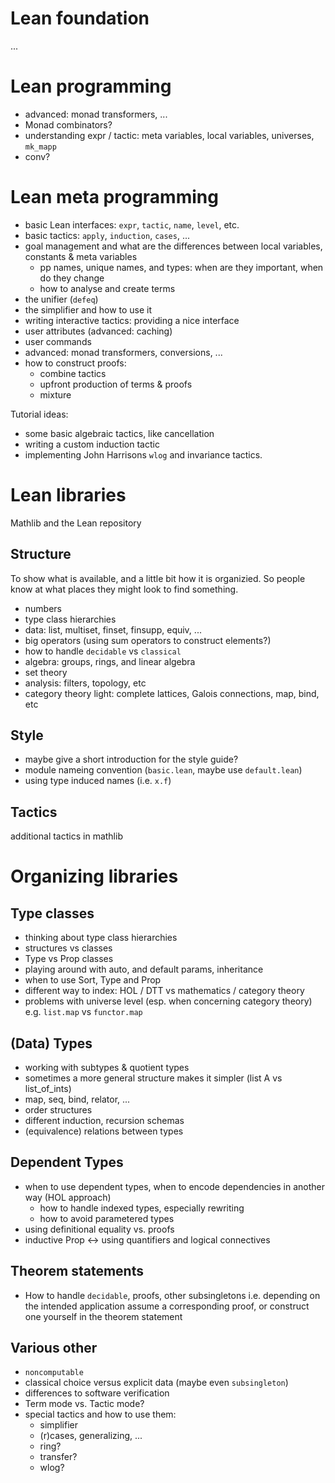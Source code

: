 Lean foundation
===============

...

Lean programming
================

  * advanced: monad transformers, ...
  * Monad combinators?
  * understanding expr / tactic: meta variables, local variables, universes, `mk_mapp`
  * conv?


Lean meta programming
=====================

  * basic Lean interfaces: `expr`, `tactic`, `name`, `level`, etc.
  * basic tactics: `apply`, `induction`, `cases`, ...
  * goal management and what are the differences between local variables, constants & meta variables
    * pp names, unique names, and types: when are they important, when do they change
    * how to analyse and create terms
  * the unifier (`defeq`)
  * the simplifier and how to use it
  * writing interactive tactics: providing a nice interface
  * user attributes (advanced: caching)
  * user commands
  * advanced: monad transformers, conversions, ...
  * how to construct proofs:
    * combine tactics
    * upfront production of terms & proofs
    * mixture

Tutorial ideas:
  * some basic algebraic tactics, like cancellation
  * writing a custom induction tactic
  * implementing John Harrisons `wlog` and invariance tactics.

Lean libraries
==============

Mathlib and the Lean repository

Structure
---------

To show what is available, and a little bit how it is organizied. So people know at what places they
might look to find something.

  * numbers
  * type class hierarchies
  * data: list, multiset, finset, finsupp, equiv, ...
  * big operators (using sum operators to construct elements?)
  * how to handle `decidable` vs `classical`
  * algebra: groups, rings, and linear algebra
  * set theory
  * analysis: filters, topology, etc
  * category theory light: complete lattices, Galois connections, map, bind, etc

Style
-----

  * maybe give a short introduction for the style guide?
  * module nameing convention (`basic.lean`, maybe use `default.lean`)
  * using type induced names (i.e. `x.f`)

Tactics
-------

additional tactics in mathlib

Organizing libraries
====================

Type classes
------------

  * thinking about type class hierarchies
  * structures vs classes
  * Type vs Prop classes
  * playing around with auto, and default params, inheritance
  * when to use Sort, Type and Prop
  * different way to index: HOL / DTT vs mathematics / category theory
  * problems with universe level (esp. when concerning category theory)
    e.g. `list.map` vs `functor.map`

(Data) Types
------------

  * working with subtypes & quotient types
  * sometimes a more general structure makes it simpler (list A vs list_of_ints)
  * map, seq, bind, relator, ...
  * order structures
  * different induction, recursion schemas
  * (equivalence) relations between types

Dependent Types
---------------

  * when to use dependent types, when to encode dependencies in another way (HOL approach)
    * how to handle indexed types, especially rewriting
    * how to avoid parametered types
  * using definitional equality vs. proofs
  * inductive Prop <-> using quantifiers and logical connectives

Theorem statements
------------------

  * How to handle `decidable`, proofs, other subsingletons i.e. depending on the intended application
    assume a corresponding proof, or construct one yourself in the theorem statement

Various other
-------------

  * `noncomputable`
  * classical choice versus explicit data (maybe even `subsingleton`)
  * differences to software verification
  * Term mode vs. Tactic mode?
  * special tactics and how to use them:
    - simplifier
    - (r)cases, generalizing, ...
    - ring?
    - transfer?
    - wlog?

